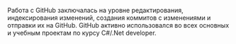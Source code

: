 Работа с GitHub заключалась на уровне редактирования, индексирования изменений, создания коммитов с изменениями и отправки их на GitHub.
GitHub активно использовался во всех основных и учебным проектам по курсу C#/.Net developer.
